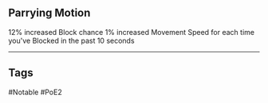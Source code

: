 ## Parrying Motion
12% increased Block chance
1% increased Movement Speed for each time you've Blocked in the past 10 seconds

---
## Tags
#Notable
#PoE2
